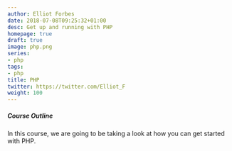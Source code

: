 ```yaml
---
author: Elliot Forbes
date: 2018-07-08T09:25:32+01:00
desc: Get up and running with PHP
homepage: true
draft: true
image: php.png
series:
- php
tags:
- php
title: PHP
twitter: https://twitter.com/Elliot_F
weight: 100
---
```


##### Course Outline

In this course, we are going to be taking a look at how you can get started with PHP. 